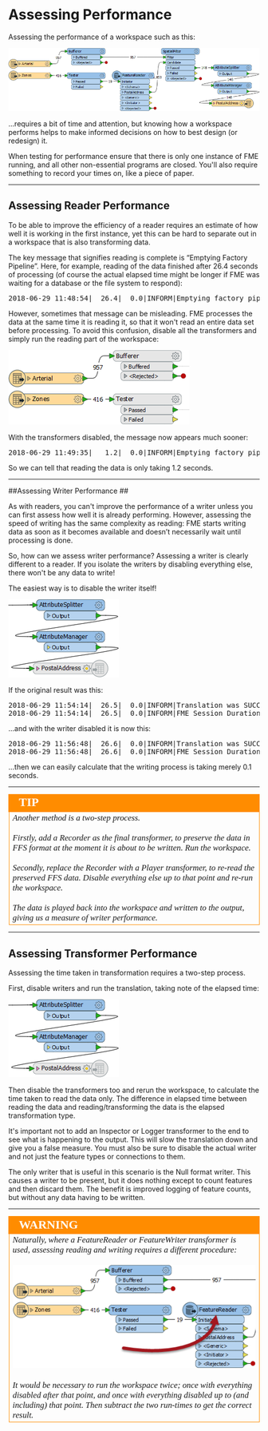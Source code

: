 # Assessing Performance #

Assessing the performance of a workspace such as this:

![](./Images/Img2.073.WorkspaceForPerformanceAssessment.png)

...requires a bit of time and attention, but knowing how a workspace performs helps to make informed decisions on how to best design (or redesign) it. 

When testing for performance ensure that there is only one instance of FME running, and all other non-essential programs are closed. You'll also require something to record your times on, like a piece of paper. 

---

## Assessing Reader Performance ##

To be able to improve the efficiency of a reader requires an estimate of how well it is working in the first instance, yet this can be hard to separate out in a workspace that is also transforming data.

The key message that signifies reading is complete is “Emptying Factory Pipeline”. Here, for example, reading of the data finished after 26.4 seconds of processing (of course the actual elapsed time might be longer if FME was waiting for a database or the file system to respond):

<pre>
2018-06-29 11:48:54|  26.4|  0.0|INFORM|Emptying factory pipeline
</pre>

However, sometimes that message can be misleading. FME processes the data at the same time it is reading it, so that it won't read an entire data set before processing. To avoid this confusion, disable all the transformers and simply run the reading part of the workspace:

![](./Images/Img2.013.AssessingReaderPerformanceDisabledWorkspace.png)

With the transformers disabled, the message now appears much sooner:

<pre>
2018-06-29 11:49:35|   1.2|  0.0|INFORM|Emptying factory pipeline
</pre>

So we can tell that reading the data is only taking 1.2 seconds.

---

##Assessing Writer Performance ##

As with readers, you can't improve the performance of a writer unless you can first assess how well it is already performing. However, assessing the speed of writing has the same complexity as reading: FME starts writing data as soon as it becomes available and doesn’t necessarily wait until processing is done.

So, how can we assess writer performance? Assessing a writer is clearly different to a reader. If you isolate the writers by disabling everything else, there won't be any data to write! 

The easiest way is to disable the writer itself! 

![](./Images/Img2.022.AssessingWritersDisabled.png)

If the original result was this:

<pre>
2018-06-29 11:54:14|  26.5|  0.0|INFORM|Translation was SUCCESSFUL with 19 warning(s) (148 feature(s) output)
2018-06-29 11:54:14|  26.5|  0.0|INFORM|FME Session Duration: 26.7 seconds. (CPU: 22.5s user, 4.0s system)
</pre>

...and with the writer disabled it is now this:

<pre>
2018-06-29 11:56:48|  26.6|  0.0|INFORM|Translation was SUCCESSFUL with 19 warning(s) (0 feature(s) output)
2018-06-29 11:56:48|  26.6|  0.0|INFORM|FME Session Duration: 26.6 seconds. (CPU: 22.1s user, 4.4s system)
</pre>

...then we can easily calculate that the writing process is taking merely 0.1 seconds.

---

<!--Tip Section--> 

<table style="border-spacing: 0px">
<tr>
<td style="vertical-align:middle;background-color:darkorange;border: 2px solid darkorange">
<i class="fa fa-info-circle fa-lg fa-pull-left fa-fw" style="color:white;padding-right: 12px;vertical-align:text-top"></i>
<span style="color:white;font-size:x-large;font-weight: bold;font-family:serif">TIP</span>
</td>
</tr>

<tr>
<td style="border: 1px solid darkorange">
<span style="font-family:serif; font-style:italic; font-size:larger">
Another method is a two-step process.
<br><br>Firstly, add a Recorder as the final transformer, to preserve the data in FFS format at the moment it is about to be written. Run the workspace.
<br><br>Secondly, replace the Recorder with a Player transformer, to re-read the preserved FFS data. Disable everything else up to that point and re-run the workspace.
<br><br>The data is played back into the workspace and written to the output, giving us a measure of writer performance.
</span>
</td>
</tr>
</table>

---

## Assessing Transformer Performance ##

Assessing the time taken in transformation requires a two-step process. 

First, disable writers and run the translation, taking note of the elapsed time: 

![](./Images/Img2.022.AssessingWritersDisabled.png)

Then disable the transformers too and rerun the workspace, to calculate the time taken to read the data only. The difference in elapsed time between reading the data and reading/transforming the data is the elapsed transformation type.

It's important not to add an Inspector or Logger transformer to the end to see what is happening to the output. This will  slow the translation down and give you a false measure. You must also be sure to disable the actual writer and not just the feature types or connections to them.

The only writer that is useful in this scenario is the Null format writer. This causes a writer to be present, but it does nothing except to count features and then discard them. The benefit is improved logging of feature counts, but without any data having to be written.

---

<!--Warning Section--> 

<table style="border-spacing: 0px">
<tr>
<td style="vertical-align:middle;background-color:darkorange;border: 2px solid darkorange">
<i class="fa fa-exclamation-triangle fa-lg fa-pull-left fa-fw" style="color:white;padding-right: 12px;vertical-align:text-top"></i>
<span style="color:white;font-size:x-large;font-weight: bold;font-family:serif">WARNING</span>
</td>
</tr>

<tr>
<td style="border: 1px solid darkorange">
<span style="font-family:serif; font-style:italic; font-size:larger">
Naturally, where a FeatureReader or FeatureWriter transformer is used, assessing reading and writing requires a different procedure:
<br><br><img src="./Images/Img2.074.FeatureReaderForPerformanceAssessment.png">
<br><br>It would be necessary to run the workspace twice; once with everything disabled after that point, and once with everything disabled up to (and including) that point. Then subtract the two run-times to get the correct result.
</span>
</td>
</tr>
</table>